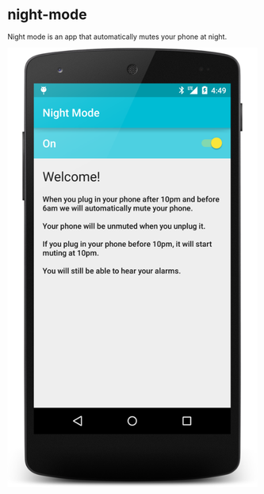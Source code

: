 night-mode
==========

Night mode is an app that automatically mutes your phone at night.

![](https://github.com/runningcode/night-mode/blob/master/device-2015-01-01-164933.png)
